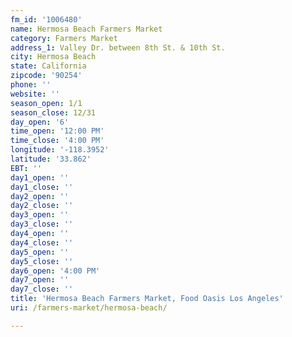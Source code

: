 ```yaml
---
fm_id: '1006480'
name: Hermosa Beach Farmers Market
category: Farmers Market
address_1: Valley Dr. between 8th St. & 10th St.
city: Hermosa Beach
state: California
zipcode: '90254'
phone: ''
website: ''
season_open: 1/1
season_close: 12/31
day_open: '6'
time_open: '12:00 PM'
time_close: '4:00 PM'
longitude: '-118.3952'
latitude: '33.862'
EBT: ''
day1_open: ''
day1_close: ''
day2_open: ''
day2_close: ''
day3_open: ''
day3_close: ''
day4_open: ''
day4_close: ''
day5_open: ''
day5_close: ''
day6_open: '4:00 PM'
day7_open: ''
day7_close: ''
title: 'Hermosa Beach Farmers Market, Food Oasis Los Angeles'
uri: /farmers-market/hermosa-beach/

---
```

